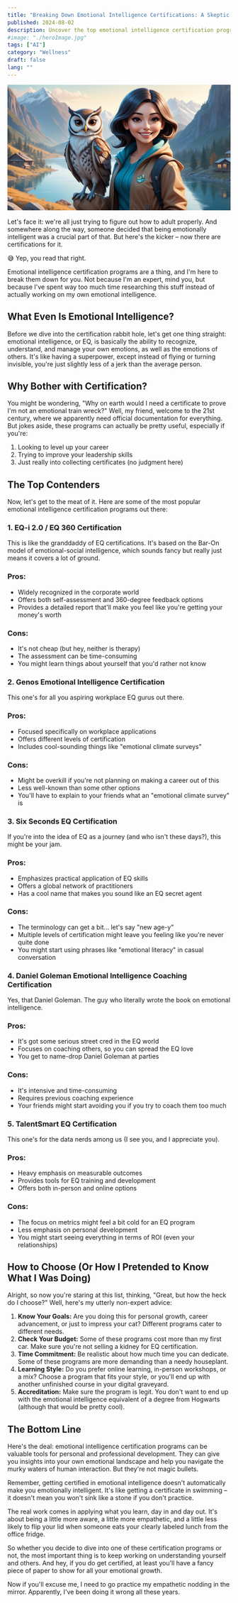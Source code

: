 ```yaml
---
title: "Breaking Down Emotional Intelligence Certifications: A Skeptic's Guide to EQ Credentials"
published: 2024-08-02
description: Uncover the top emotional intelligence certification programs and learn how to choose the right one for your personal and professional growth.
#image: "./heroImage.jpg"
tags: ["AI"]
category: "Wellness"
draft: false
lang: ""
---
```


![Hero Image](./heroImage.jpg)

Let's face it: we're all just trying to figure out how to adult properly. And somewhere along the way, someone decided that being emotionally intelligent was a crucial part of that. But here's the kicker – now there are certifications for it.

😅 Yep, you read that right.

Emotional intelligence certification programs are a thing, and I'm here to break them down for you. Not because I'm an expert, mind you, but because I've spent way too much time researching this stuff instead of actually working on my own emotional intelligence.


## What Even Is Emotional Intelligence?

Before we dive into the certification rabbit hole, let's get one thing straight: emotional intelligence, or EQ, is basically the ability to recognize, understand, and manage your own emotions, as well as the emotions of others. It's like having a superpower, except instead of flying or turning invisible, you're just slightly less of a jerk than the average person.

## Why Bother with Certification?

You might be wondering, "Why on earth would I need a certificate to prove I'm not an emotional train wreck?" Well, my friend, welcome to the 21st century, where we apparently need official documentation for everything. But jokes aside, these programs can actually be pretty useful, especially if you're:

1. Looking to level up your career
2. Trying to improve your leadership skills
3. Just really into collecting certificates (no judgment here)

## The Top Contenders

Now, let's get to the meat of it. Here are some of the most popular emotional intelligence certification programs out there:

### 1. EQ-i 2.0 / EQ 360 Certification

This is like the granddaddy of EQ certifications. It's based on the Bar-On model of emotional-social intelligence, which sounds fancy but really just means it covers a lot of ground.

### **Pros:**

- Widely recognized in the corporate world
- Offers both self-assessment and 360-degree feedback options
- Provides a detailed report that'll make you feel like you're getting your money's worth

### **Cons:**

- It's not cheap (but hey, neither is therapy)
- The assessment can be time-consuming
- You might learn things about yourself that you'd rather not know

### 2. Genos Emotional Intelligence Certification

This one's for all you aspiring workplace EQ gurus out there.

### **Pros:**

- Focused specifically on workplace applications
- Offers different levels of certification
- Includes cool-sounding things like "emotional climate surveys"

### **Cons:**

- Might be overkill if you're not planning on making a career out of this
- Less well-known than some other options
- You'll have to explain to your friends what an "emotional climate survey" is

### 3. Six Seconds EQ Certification

If you're into the idea of EQ as a journey (and who isn't these days?), this might be your jam.

### **Pros:**

- Emphasizes practical application of EQ skills
- Offers a global network of practitioners
- Has a cool name that makes you sound like an EQ secret agent

### **Cons:**

- The terminology can get a bit... let's say "new age-y"
- Multiple levels of certification might leave you feeling like you're never quite done
- You might start using phrases like "emotional literacy" in casual conversation

### 4. Daniel Goleman Emotional Intelligence Coaching Certification

Yes, that Daniel Goleman. The guy who literally wrote the book on emotional intelligence.

### **Pros:**

- It's got some serious street cred in the EQ world
- Focuses on coaching others, so you can spread the EQ love
- You get to name-drop Daniel Goleman at parties

### **Cons:**

- It's intensive and time-consuming
- Requires previous coaching experience
- Your friends might start avoiding you if you try to coach them too much

### 5. TalentSmart EQ Certification

This one's for the data nerds among us (I see you, and I appreciate you).

### **Pros:**

- Heavy emphasis on measurable outcomes
- Provides tools for EQ training and development
- Offers both in-person and online options

### **Cons:**

- The focus on metrics might feel a bit cold for an EQ program
- Less emphasis on personal development
- You might start seeing everything in terms of ROI (even your relationships)

## How to Choose (Or How I Pretended to Know What I Was Doing)

Alright, so now you're staring at this list, thinking, "Great, but how the heck do I choose?" Well, here's my utterly non-expert advice:

1. **Know Your Goals:** Are you doing this for personal growth, career advancement, or just to impress your cat? Different programs cater to different needs.
2. **Check Your Budget:** Some of these programs cost more than my first car. Make sure you're not selling a kidney for EQ certification.
3. **Time Commitment:** Be realistic about how much time you can dedicate. Some of these programs are more demanding than a needy houseplant.
4. **Learning Style:** Do you prefer online learning, in-person workshops, or a mix? Choose a program that fits your style, or you'll end up with another unfinished course in your digital graveyard.
5. **Accreditation:** Make sure the program is legit. You don't want to end up with the emotional intelligence equivalent of a degree from Hogwarts (although that would be pretty cool).

## The Bottom Line

Here's the deal: emotional intelligence certification programs can be valuable tools for personal and professional development. They can give you insights into your own emotional landscape and help you navigate the murky waters of human interaction. But they're not magic bullets.

Remember, getting certified in emotional intelligence doesn't automatically make you emotionally intelligent. It's like getting a certificate in swimming – it doesn't mean you won't sink like a stone if you don't practice.

The real work comes in applying what you learn, day in and day out. It's about being a little more aware, a little more empathetic, and a little less likely to flip your lid when someone eats your clearly labeled lunch from the office fridge.

So whether you decide to dive into one of these certification programs or not, the most important thing is to keep working on understanding yourself and others. And hey, if you do get certified, at least you'll have a fancy piece of paper to show for all your emotional growth.

Now if you'll excuse me, I need to go practice my empathetic nodding in the mirror. Apparently, I've been doing it wrong all these years.
